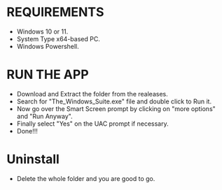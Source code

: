 # REQUIREMENTS
- Windows 10 or 11.
- System Type	x64-based PC.
- Windows Powershell.

# RUN THE APP
- Download and Extract the folder from the realeases.
- Search for "The_Windows_Suite.exe" file and double click to Run it.
- Now go over the Smart Screen prompt by clicking on "more options" and "Run Anyway".
- Finally select "Yes" on the UAC prompt if necessary.
- Done!!!

# Uninstall
- Delete the whole folder and you are good to go.